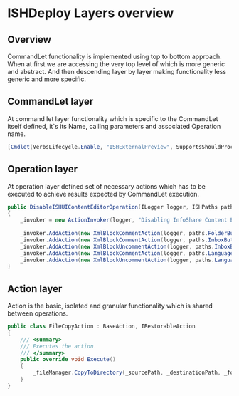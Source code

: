 ﻿ISHDeploy Layers overview
================================================

## Overview
CommandLet functionality is implemented using top to bottom approach. When at first we are accessing the very top level of which is more generic and abstract. And then descending layer by layer making functionality less generic and more specific.

## CommandLet layer
At command let layer functionality which is specific to the CommandLet itself defined, it`s its Name, calling parameters and associated Operation name.
```cs
[Cmdlet(VerbsLifecycle.Enable, "ISHExternalPreview", SupportsShouldProcess = false)]
```

## Operation layer
At operation layer defined set of necessary actions which has to be executed to achieve results expected by CommandLet execution.
```cs
public DisableISHUIContentEditorOperation(ILogger logger, ISHPaths paths)
{
    _invoker = new ActionInvoker(logger, "Disabling InfoShare Content Editor");
            
    _invoker.AddAction(new XmlBlockCommentAction(logger, paths.FolderButtonbar, new [] { CommentPatterns.XopusAddCheckOut, CommentPatterns.XopusAddUndoCheckOut }));
    _invoker.AddAction(new XmlBlockCommentAction(logger, paths.InboxButtonBar, CommentPatterns.XopusAddCheckOut));
    _invoker.AddAction(new XmlBlockUncommentAction(logger, paths.InboxButtonBar, new [] { CommentPatterns.XopusRemoveCheckoutDownload, CommentPatterns.XopusRemoveCheckIn }));
    _invoker.AddAction(new XmlBlockCommentAction(logger, paths.LanguageDocumentButtonBar, CommentPatterns.XopusAddCheckOut));
    _invoker.AddAction(new XmlBlockUncommentAction(logger, paths.LanguageDocumentButtonBar, new[] { CommentPatterns.XopusRemoveCheckoutDownload, CommentPatterns.XopusRemoveCheckIn }));
}
```


## Action layer
Action is the basic, isolated and granular functionality which is shared between operations.
```cs
public class FileCopyAction : BaseAction, IRestorableAction
{
    /// <summary>
    /// Executes the action
    /// </summary>
    public override void Execute()
    {
        _fileManager.CopyToDirectory(_sourcePath, _destinationPath, _force);
    }
}
```


